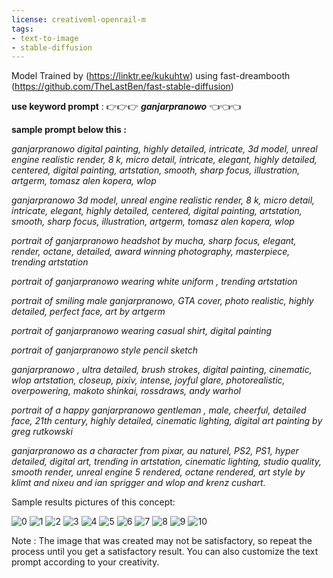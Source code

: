 ```yaml
---
license: creativeml-openrail-m
tags:
- text-to-image
- stable-diffusion
---
```


Model Trained by (https://linktr.ee/kukuhtw) using fast-dreambooth (https://github.com/TheLastBen/fast-stable-diffusion)



<b>use keyword prompt</b> : 👉👉👉 <b><i>ganjarpranowo</i></b> 👈👈👈

<b>sample prompt below this :</b>

<i>ganjarpranowo digital painting, highly detailed, intricate, 3d model, unreal engine realistic render, 8 k, micro detail, intricate, elegant, highly detailed, centered, digital painting, artstation, smooth, sharp focus, illustration, artgerm, tomasz alen kopera, wlop</i>

<i>ganjarpranowo 3d model, unreal engine realistic render, 8 k, micro detail, intricate, elegant, highly detailed, centered, digital painting, artstation, smooth, sharp focus, illustration, artgerm, tomasz alen kopera, wlop</i>

<i>portrait of ganjarpranowo headshot by mucha, sharp focus, elegant, render, octane, detailed, award winning photography, masterpiece, trending artstation</i>

<i>portrait of ganjarpranowo wearing white uniform , trending artstation</i>

<i>portrait of smiling male ganjarpranowo, GTA cover, photo realistic, highly detailed, perfect face, art by artgerm</i>

<i>portrait of ganjarpranowo wearing casual shirt, digital painting</i>

<i>portrait of ganjarpranowo style pencil sketch</i>

<i>ganjarpranowo , ultra detailed, brush strokes, digital painting, cinematic, wlop artstation, closeup, pixiv, intense, joyful glare, photorealistic, overpowering, makoto shinkai, rossdraws, andy warhol</i>

<i>portrait of a happy ganjarpranowo gentleman , male, cheerful, detailed face, 21th century, highly detailed, cinematic lighting, digital art painting by greg rutkowski</i>

<i>ganjarpranowo as a character from pixar, au naturel, PS2, PS1, hyper detailed, digital art, trending in artstation, cinematic lighting, studio quality, smooth render, unreal engine 5 rendered, octane rendered, art style by klimt and nixeu and ian sprigger and wlop and krenz cushart.</i>

Sample results pictures of this concept:


 ![0](https://huggingface.co/kukuhtw/ganjarpranowo/resolve/main/ea95d4e5-a82f-45dc-8b3e-5775c4e60450.jpeg)
 ![1](https://huggingface.co/kukuhtw/ganjarpranowo/resolve/main/f1897a80-6f31-4e92-9679-12cb3de95517.jpeg)
 ![2](https://huggingface.co/kukuhtw/ganjarpranowo/resolve/main/7d591163-2c61-4af0-b030-4fa32a09241b.jpeg)
 ![3](https://huggingface.co/kukuhtw/ganjarpranowo/resolve/main/23290256-65cd-4ef5-be85-c45bf17bf92d.jpeg)
 ![4](https://huggingface.co/kukuhtw/ganjarpranowo/resolve/main/bee4af5b-bd57-4d37-8ce4-eb465858ce67.jpeg)
 ![5](https://huggingface.co/kukuhtw/ganjarpranowo/resolve/main/5f7341d7-552c-4b61-bb64-248ae9cc161d.jpeg)
 ![6](https://huggingface.co/kukuhtw/ganjarpranowo/resolve/main/33f9ffd1-a5f2-4917-86bd-dfd663fd2a7f.jpeg)
 ![7](https://huggingface.co/kukuhtw/ganjarpranowo/resolve/main/c1f511dc-17b7-44d7-8955-7361d1f38021.jpeg)
 ![8](https://huggingface.co/kukuhtw/ganjarpranowo/resolve/main/d9ed787f-122f-4e55-a48e-9ea627e53a9c.jpeg)
 ![9](https://huggingface.co/kukuhtw/ganjarpranowo/resolve/main/d9a8420c-30c4-434c-b27a-9ff522cd58be.jpeg)
 ![10](https://huggingface.co/kukuhtw/ganjarpranowo/resolve/main/a4a45ff8-a4ee-4212-a92e-c0c4fe65d93e.jpeg)
 

 Note : 
 The image that was created may not be satisfactory, so repeat the process until you get a satisfactory result. You can also customize the text prompt according to your creativity.

 
 
 
 

 